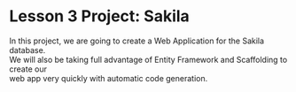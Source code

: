 
<!DOCTYPE html>
  <head>
     <meta charset="utf-8">
    <title>Lesson 3 </title>
  </head>
  <body>
        <h1>
         Lesson 3 Project: Sakila
        </h1>
   <p>
        In this project, we are going to create a Web Application for the Sakila database. <br>
        We will also be taking full advantage of Entity Framework and Scaffolding to create our <br>
        web app very quickly with automatic code generation.
    </p>
  </body>
</html>



